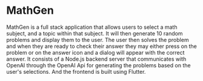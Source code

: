 # MathGen

MathGen is a full stack application that allows users to select a math subject, and a topic within that subject. It will then generate 10 random problems and display them to the user. The user then solves the problem and when they are ready to check their answer they may either press on the problem or on the answer icon and a dialog will appear with the correct answer. It consists of a Node.js backend server that communicates with OpenAI through the OpenAI Api for generating the problems based on the user's selections. And the frontend is built using Flutter.

